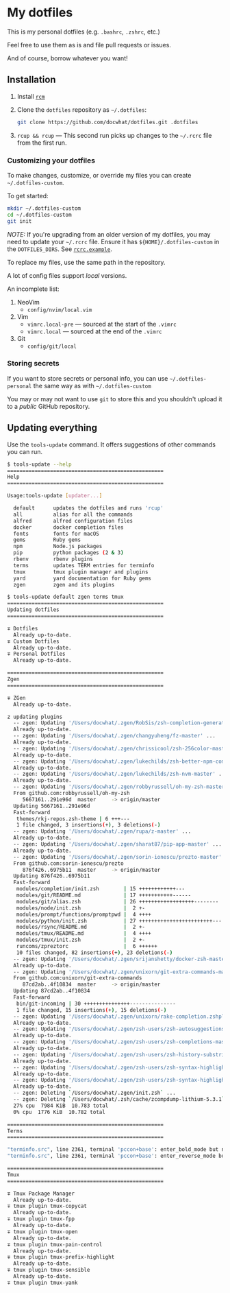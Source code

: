 # My dotfiles

This is my personal dotfiles (e.g. `.bashrc`, `.zshrc`, etc.)

Feel free to use them as is and file pull requests or issues.

And of course, borrow whatever you want!

## Installation

1.  Install [`rcm`](https://github.com/thoughtbot/rcm)
2.  Clone the `dotfiles` repository as `~/.dotfiles`:

    ```sh
    git clone https://github.com/docwhat/dotfiles.git .dotfiles
    ```

3.  `rcup && rcup` — This second run picks up changes to the `~/.rcrc` file from the first run.

### Customizing your dotfiles

To make changes, customize, or override my files you can create `~/.dotfiles-custom`.

To get started:

```sh
mkdir ~/.dotfiles-custom
cd ~/.dotfiles-custom
git init
```

_NOTE:_ If you're upgrading from an older version of my dotfiles, you may need to update your `~/.rcrc` file. Ensure it has `${HOME}/.dotfiles-custom` in the `DOTFILES_DIRS`. See [`rcrc.example`](https://github.com/docwhat/dotfiles/blob/master/rcrc.example).

To replace my files, use the same path in the repository.

A lot of config files support _local_ versions.

An incomplete list:

1.  NeoVim
    -   `config/nvim/local.vim`
2.  Vim
    -   `vimrc.local-pre` — sourced at the start of the `.vimrc`
    -   `vimrc.local` — sourced at the end of the `.vimrc`
3.  Git
    -   `config/git/local`

### Storing secrets

If you want to store secrets or personal info, you can use `~/.dotfiles-personal` the same way as with `~/.dotfiles-custom`

You may or may not want to use `git` to store this and you shouldn't upload it to a _public_ GitHub repository.

## Updating everything

Use the `tools-update` command. It offers suggestions of other commands you can run.

```sh
$ tools-update --help
===================================================
Help
===================================================

Usage:tools-update [updater...]

  default      updates the dotfiles and runs 'rcup'
  all          alias for all the commands
  alfred       alfred configuration files
  docker       docker completion files
  fonts        fonts for macOS
  gems         Ruby gems
  npm          Node.js packages
  pip          python packages (2 & 3)
  rbenv        rbenv plugins
  terms        updates TERM entries for terminfo
  tmux         tmux plugin manager and plugins
  yard         yard documentation for Ruby gems
  zgen         zgen and its plugins

$ tools-update default zgen terms tmux
===================================================
Updating dotfiles
===================================================

∓ Dotfiles
  Already up-to-date.
∓ Custom Dotfiles
  Already up-to-date.
∓ Personal Dotfiles
  Already up-to-date.

===================================================
Zgen
===================================================

∓ ZGen
  Already up-to-date.

z updating plugins
  -- zgen: Updating '/Users/docwhat/.zgen/RobSis/zsh-completion-generator-master' ...
  Already up-to-date.
  -- zgen: Updating '/Users/docwhat/.zgen/changyuheng/fz-master' ...
  Already up-to-date.
  -- zgen: Updating '/Users/docwhat/.zgen/chrissicool/zsh-256color-master' ...
  Already up-to-date.
  -- zgen: Updating '/Users/docwhat/.zgen/lukechilds/zsh-better-npm-completion-master' ...
  Already up-to-date.
  -- zgen: Updating '/Users/docwhat/.zgen/lukechilds/zsh-nvm-master' ...
  Already up-to-date.
  -- zgen: Updating '/Users/docwhat/.zgen/robbyrussell/oh-my-zsh-master' ...
  From github.com:robbyrussell/oh-my-zsh
     5667161..291e96d  master     -> origin/master
  Updating 5667161..291e96d
  Fast-forward
   themes/rkj-repos.zsh-theme | 6 +++---
   1 file changed, 3 insertions(+), 3 deletions(-)
  -- zgen: Updating '/Users/docwhat/.zgen/rupa/z-master' ...
  Already up-to-date.
  -- zgen: Updating '/Users/docwhat/.zgen/sharat87/pip-app-master' ...
  Already up-to-date.
  -- zgen: Updating '/Users/docwhat/.zgen/sorin-ionescu/prezto-master' ...
  From github.com:sorin-ionescu/prezto
     876f426..6975b11  master     -> origin/master
  Updating 876f426..6975b11
  Fast-forward
   modules/completion/init.zsh        | 15 ++++++++++++---
   modules/git/README.md              | 17 +++++++++++------
   modules/git/alias.zsh              | 26 ++++++++++++++++++--------
   modules/node/init.zsh              |  2 +-
   modules/prompt/functions/promptpwd |  4 ++++
   modules/python/init.zsh            | 27 ++++++++++++++++++++++++---
   modules/rsync/README.md            |  2 +-
   modules/tmux/README.md             |  4 ++++
   modules/tmux/init.zsh              |  2 +-
   runcoms/zpreztorc                  |  6 ++++++
   10 files changed, 82 insertions(+), 23 deletions(-)
  -- zgen: Updating '/Users/docwhat/.zgen/srijanshetty/docker-zsh-master' ...
  Already up-to-date.
  -- zgen: Updating '/Users/docwhat/.zgen/unixorn/git-extra-commands-master' ...
  From github.com:unixorn/git-extra-commands
     87cd2ab..4f10834  master     -> origin/master
  Updating 87cd2ab..4f10834
  Fast-forward
   bin/git-incoming | 30 +++++++++++++++---------------
   1 file changed, 15 insertions(+), 15 deletions(-)
  -- zgen: Updating '/Users/docwhat/.zgen/unixorn/rake-completion.zshplugin-master' ...
  Already up-to-date.
  -- zgen: Updating '/Users/docwhat/.zgen/zsh-users/zsh-autosuggestions-master' ...
  Already up-to-date.
  -- zgen: Updating '/Users/docwhat/.zgen/zsh-users/zsh-completions-master' ...
  Already up-to-date.
  -- zgen: Updating '/Users/docwhat/.zgen/zsh-users/zsh-history-substring-search-master' ...
  Already up-to-date.
  -- zgen: Updating '/Users/docwhat/.zgen/zsh-users/zsh-syntax-highlighting-0.5.0' ...
  Already up-to-date.
  -- zgen: Updating '/Users/docwhat/.zgen/zsh-users/zsh-syntax-highlighting-0.5.x' ...
  Already up-to-date.
  -- zgen: Deleting `/Users/docwhat/.zgen/init.zsh` ...
  -- zgen: Deleting `/Users/docwhat/.zsh/cache/zcompdump-lithium-5.3.1` ...
  27% cpu  7984 KiB  10.783 total
  0% cpu  1776 KiB  10.782 total

===================================================
Terms
===================================================

"terminfo.src", line 2361, terminal 'pccon+base': enter_bold_mode but no exit_attribute_mode
"terminfo.src", line 2361, terminal 'pccon+base': enter_reverse_mode but no exit_attribute_mode

===================================================
Tmux
===================================================

∓ Tmux Package Manager
  Already up-to-date.
∓ tmux plugin tmux-copycat
  Already up-to-date.
∓ tmux plugin tmux-fpp
  Already up-to-date.
∓ tmux plugin tmux-open
  Already up-to-date.
∓ tmux plugin tmux-pain-control
  Already up-to-date.
∓ tmux plugin tmux-prefix-highlight
  Already up-to-date.
∓ tmux plugin tmux-sensible
  Already up-to-date.
∓ tmux plugin tmux-yank
```
